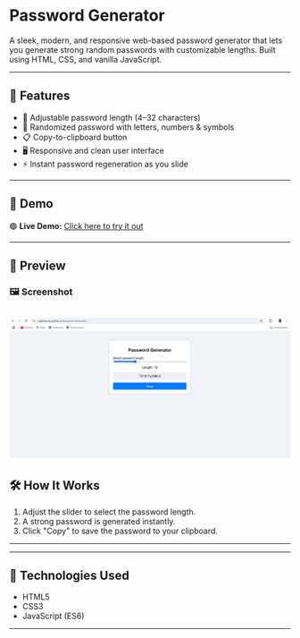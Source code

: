 # Password Generator

A sleek, modern, and responsive web-based password generator that lets you generate strong random passwords with customizable lengths. Built using HTML, CSS, and vanilla JavaScript.

---

## 📌 Features

- 🔢 Adjustable password length (4–32 characters)
- 🎲 Randomized password with letters, numbers & symbols
- 📋 Copy-to-clipboard button
- 🖥️ Responsive and clean user interface
- ⚡ Instant password regeneration as you slide

---

## 🚀 Demo

🟢 **Live Demo:** [Click here to try it out](https://rojalinworks.github.io/Password-Generator/)  

---

## 🎥 Preview

### 🖼️ Screenshot
![Screenshot](assets/screenshot.png)
---

## 🛠️ How It Works

1. Adjust the slider to select the password length.
2. A strong password is generated instantly.
3. Click "Copy" to save the password to your clipboard.

---

---

## 🧰 Technologies Used

- HTML5
- CSS3
- JavaScript (ES6)

---
